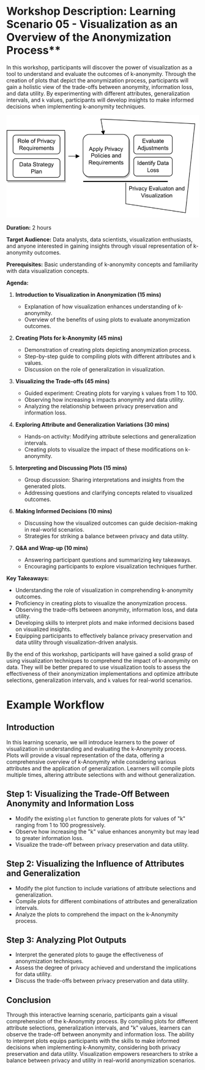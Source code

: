 # Workshop Description: Learning Scenario 05 - Visualization as an Overview of the Anonymization Process**

In this workshop, participants will discover the power of visualization as a tool to understand and evaluate the outcomes of k-anonymity. Through the creation of plots that depict the anonymization process, participants will gain a holistic view of the trade-offs between anonymity, information loss, and data utility. By experimenting with different attributes, generalization intervals, and `k` values, participants will develop insights to make informed decisions when implementing k-anonymity techniques.

![alt text](Scenario-05/Scenario-05-1.png "Learning Scenario 05 - Workflow")

**Duration:** 2 hours

**Target Audience:** Data analysts, data scientists, visualization enthusiasts, and anyone interested in gaining insights through visual representation of k-anonymity outcomes.

**Prerequisites:** Basic understanding of k-anonymity concepts and familiarity with data visualization concepts.

**Agenda:**

1.  **Introduction to Visualization in Anonymization (15 mins)**
    
    -   Explanation of how visualization enhances understanding of k-anonymity.
    -   Overview of the benefits of using plots to evaluate anonymization outcomes.
2.  **Creating Plots for k-Anonymity (45 mins)**
    
    -   Demonstration of creating plots depicting anonymization process.
    -   Step-by-step guide to compiling plots with different attributes and `k` values.
    -   Discussion on the role of generalization in visualization.
3.  **Visualizing the Trade-offs (45 mins)**
    
    -   Guided experiment: Creating plots for varying `k` values from 1 to 100.
    -   Observing how increasing `k` impacts anonymity and data utility.
    -   Analyzing the relationship between privacy preservation and information loss.
4.  **Exploring Attribute and Generalization Variations (30 mins)**
    
    -   Hands-on activity: Modifying attribute selections and generalization intervals.
    -   Creating plots to visualize the impact of these modifications on k-anonymity.
5.  **Interpreting and Discussing Plots (15 mins)**
    
    -   Group discussion: Sharing interpretations and insights from the generated plots.
    -   Addressing questions and clarifying concepts related to visualized outcomes.
6.  **Making Informed Decisions (10 mins)**
    
    -   Discussing how the visualized outcomes can guide decision-making in real-world scenarios.
    -   Strategies for striking a balance between privacy and data utility.
7.  **Q&A and Wrap-up (10 mins)**
    
    -   Answering participant questions and summarizing key takeaways.
    -   Encouraging participants to explore visualization techniques further.

**Key Takeaways:**

-   Understanding the role of visualization in comprehending k-anonymity outcomes.
-   Proficiency in creating plots to visualize the anonymization process.
-   Observing the trade-offs between anonymity, information loss, and data utility.
-   Developing skills to interpret plots and make informed decisions based on visualized insights.
-   Equipping participants to effectively balance privacy preservation and data utility through visualization-driven analysis.

By the end of this workshop, participants will have gained a solid grasp of using visualization techniques to comprehend the impact of k-anonymity on data. They will be better prepared to use visualization tools to assess the effectiveness of their anonymization implementations and optimize attribute selections, generalization intervals, and `k` values for real-world scenarios.

# Example Workflow

## Introduction
In this learning scenario, we will introduce learners to the power of visualization in understanding and evaluating the k-Anonymity process. Plots will provide a visual representation of the data, offering a comprehensive overview of k-Anonymity while considering various attributes and the application of generalization. Learners will compile plots multiple times, altering attribute selections with and without generalization.

## Step 1: Visualizing the Trade-Off Between Anonymity and Information Loss
- Modify the existing `plot` function to generate plots for values of "k" ranging from 1 to 100 progressively.
- Observe how increasing the "k" value enhances anonymity but may lead to greater information loss.
- Visualize the trade-off between privacy preservation and data utility.

## Step 2: Visualizing the Influence of Attributes and Generalization
- Modify the plot function to include variations of attribute selections and generalization.
- Compile plots for different combinations of attributes and generalization intervals.
- Analyze the plots to comprehend the impact on the k-Anonymity process.

## Step 3: Analyzing Plot Outputs
- Interpret the generated plots to gauge the effectiveness of anonymization techniques.
- Assess the degree of privacy achieved and understand the implications for data utility.
- Discuss the trade-offs between privacy preservation and data utility.

## Conclusion
Through this interactive learning scenario, participants gain a visual comprehension of the k-Anonymity process. By compiling plots for different attribute selections, generalization intervals, and "k" values, learners can observe the trade-off between anonymity and information loss. The ability to interpret plots equips participants with the skills to make informed decisions when implementing k-Anonymity, considering both privacy preservation and data utility. Visualization empowers researchers to strike a balance between privacy and utility in real-world anonymization scenarios.
